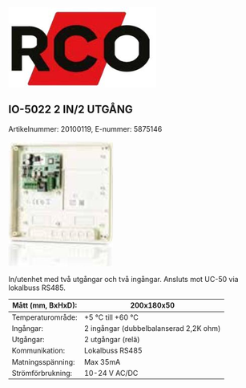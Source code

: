 ![](_page_0_Picture_0.jpeg)

## IO-5022 2 IN/2 UTGÅNG

Artikelnummer: 20100119, E-nummer: 5875146

![](_page_0_Picture_3.jpeg)

In/utenhet med två utgångar och två ingångar. Ansluts mot UC-50 via lokalbuss RS485.

| Mått (mm, BxHxD): | 200x180x50                             |
|-------------------|----------------------------------------|
| Temperaturområde: | +5 °C till +60 °C                      |
| Ingångar:         | 2 ingångar (dubbelbalanserad 2,2K ohm) |
| Utgångar:         | 2 utgångar (relä)                      |
| Kommunikation:    | Lokalbuss RS485                        |
| Matningsspänning: | Max 35mA                               |
| Strömförbrukning: | 10-24 V AC/DC                          |
